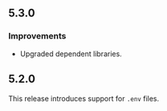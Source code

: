 ## 5.3.0

### Improvements

- Upgraded dependent libraries.

## 5.2.0

This release introduces support for `.env` files.
